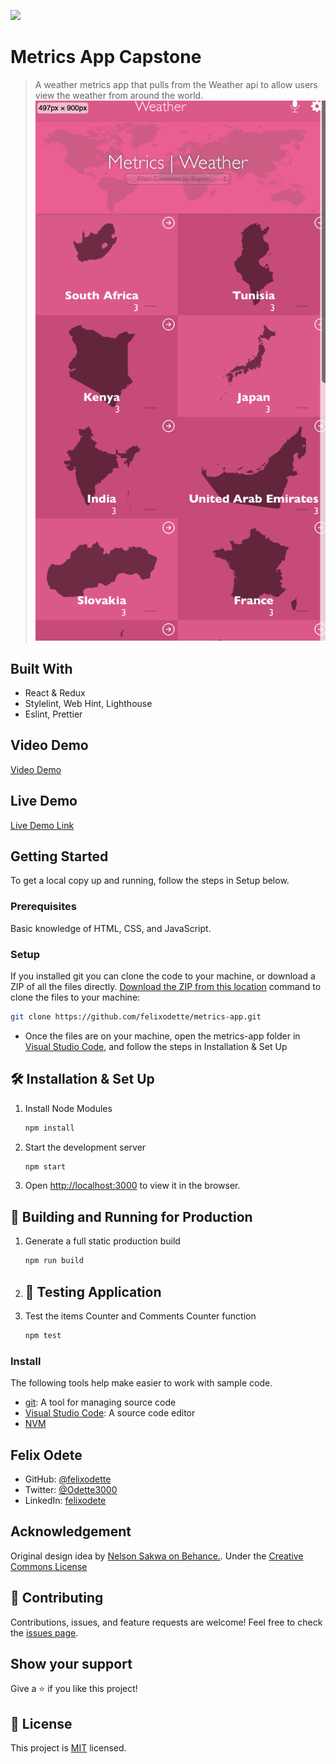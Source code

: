 ![](https://img.shields.io/badge/Microverse-blueviolet)
# Metrics App Capstone
> A weather metrics app that pulls from the Weather api to allow users view the weather from around the world.
![screenshot](./src/screenshot.png)
## Built With
- React & Redux
- Stylelint, Web Hint, Lighthouse
- Eslint, Prettier
## Video Demo
[Video Demo]()
## Live Demo
[Live Demo Link](https://62c96a95ac1c7d5e4b874e3a--luminous-kulfi-ddf7f5.netlify.app)
## Getting Started
To get a local copy up and running, follow the steps in Setup below.
### Prerequisites
Basic knowledge of HTML, CSS, and JavaScript.
### Setup
If you installed git you can clone the code to your machine, or download a ZIP of all the files directly.
[Download the ZIP from this location](https://github.com/felixodette/metrics-app.git) command to clone the files to your machine:
```bash
git clone https://github.com/felixodette/metrics-app.git
```
- Once the files are on your machine, open the metrics-app folder in [Visual Studio Code](https://code.visualstudio.com/), and follow the steps in Installation & Set Up
## :hammer_and_wrench: Installation & Set Up
1. Install Node Modules
   ```sh
   npm install
   ```
2. Start the development server
   ```sh
   npm start
   ```
3. Open [http://localhost:3000](http://localhost:3000) to view it in the browser.
## :rocket: Building and Running for Production
1. Generate a full static production build
   ```sh
   npm run build
   ```
4. ## :rocket: Testing Application
1. Test the items Counter and Comments Counter function
   ```sh
   npm test
### Install
The following tools help make easier to work with sample code.
- [git](https://git-scm.com/downloads): A tool for managing source code
- [Visual Studio Code](https://code.visualstudio.com/): A source code editor
- [NVM](https://github.com/nvm-sh/nvm)
## **Felix Odete**
- GitHub: [@felixodette](https://github.com/felixodette)
- Twitter: [@Odette3000](https://twitter.com/Odette3000)
- LinkedIn: [felixodete](https://linkedin.com/in/felixodete)
## Acknowledgement
Original design idea by [Nelson Sakwa on Behance.](https://www.behance.net/gallery/31579789/Ballhead-App-%28Free-PSDs%29). Under the [Creative Commons License](https://creativecommons.org/licenses/by-nc/4.0/)
<br>
## :handshake: Contributing
Contributions, issues, and feature requests are welcome!
Feel free to check the [issues page](https://github.com/felixodette/metrics-app/issues).
## Show your support
Give a :star:️ if you like this project!
## :memo: License
This project is [MIT](./MIT.md) licensed.